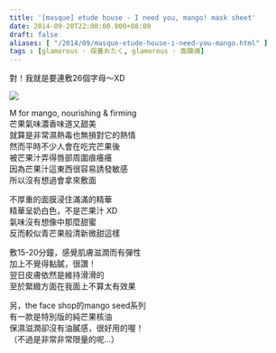 ```yaml
---
title: '[masque] etude house - I need you, mango! mask sheet'
date: 2014-09-20T22:00:00.000+08:00
draft: false
aliases: [ "/2014/09/masque-etude-house-i-need-you-mango.html" ]
tags : [glamorous - 保養おたく, glamorous - 面膜魂]
---
```


對！我就是要連敷26個字母～XD  

[![](https://1.bp.blogspot.com/-lRlaKr2ZQTE/XExx39lqz8I/AAAAAAAAG8w/zGP7eRJ_biYvZFw3-LB2SRTjz_vwNM5KgCLcBGAs/s640/14906190435_4149ba1d68_z.jpg)](https://1.bp.blogspot.com/-lRlaKr2ZQTE/XExx39lqz8I/AAAAAAAAG8w/zGP7eRJ_biYvZFw3-LB2SRTjz_vwNM5KgCLcBGAs/s1600/14906190435_4149ba1d68_z.jpg)

M for mango, nourishing & firming  
芒果氣味濃香味道又甜美  
就算是非常濕熱毒也無損對它的熱情  
然而平時不少人會在吃完芒果後  
被芒果汁弄得唇部周圍痕癢癢  
因為芒果汁這東西很容易誘發敏感  
所以沒有想過會拿來敷面  
  
不厚重的面膜浸住滿滿的精華  
精華呈奶白色，不是芒果汁 XD  
氣味沒有想像中那麼甜蜜  
反而較似青芒果般清新微甜這樣  
  
敷15-20分鐘，感覺肌膚滋潤而有彈性  
加上不覺得黏膩，很讚！  
翌日皮膚依然是維持滑滑的  
至於緊緻方面在我面上不算太有效果  
  
另，the face shop的mango seed系列  
有一款是特別版的純芒果核油  
保濕滋潤卻沒有油膩感，很好用的喔！  
（不過是非常非常限量的呢...）